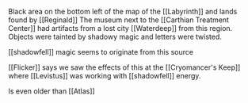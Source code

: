 Black area on the bottom left of the map of the [[Labyrinth]] and lands found by [[Reginald]]
The museum next to the [[Carthian Treatment Center]] had artifacts from a lost city [[Waterdeep]] from this region. Objects were tainted by shadowy magic and letters were twisted. 

[[shadowfell]] magic seems to originate from this source

[[Flicker]] says we saw the effects of this at the [[Cryomancer's Keep]] where [[Levistus]] was working with [[shadowfell]] energy.

Is even older than [[Atlas]]